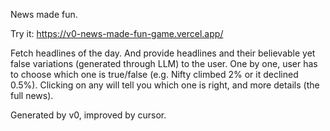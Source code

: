 News made fun.

Try it: https://v0-news-made-fun-game.vercel.app/

Fetch headlines of the day. And provide headlines and their believable yet false variations (generated through LLM) to the user. One by one, user has to choose which one is true/false (e.g. Nifty climbed 2% or it declined 0.5%). Clicking on any will tell you which one is right, and more details (the full news).

Generated by v0, improved by cursor.
